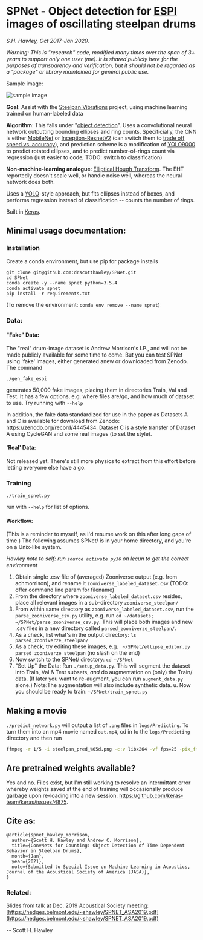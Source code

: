 # SPNet - Object detection for [ESPI](https://en.wikipedia.org/wiki/Electronic_speckle_pattern_interferometry)  images of oscillating steelpan drums

_S.H. Hawley, Oct 2017-Jan 2020._

_Warning: This is "research" code, modified many times over the span of 3+ years to support only one user (me). It is shared publicly here for the purposes of transparency and verification,  but it should not be regarded as a "package" or library maintained for general public use._



Sample image:

![sample image](http://hedges.belmont.edu/~shawley/steelpan/steelpan_pred_00002.png)

**Goal**: Assist with the [Steelpan Vibrations](https://www.zooniverse.org/projects/achmorrison/steelpan-vibrations) project, using machine learning trained on human-labeled data

**Algorithm**: This falls under "[object detection](https://en.wikipedia.org/wiki/Object_detection)". Uses a convolutional neural network outputting bounding ellipses and ring counts. Specificially, the CNN is either [MobileNet](https://arxiv.org/abs/1704.04861) or <a href="">Inception-ResnetV2</a> (can switch them to [trade off speed vs. accuracy](http://openaccess.thecvf.com/content_cvpr_2017/papers/Huang_SpeedAccuracy_Trade-Offs_for_CVPR_2017_paper.pdf)), and prediction scheme is a modification of [YOLO9000](https://arxiv.org/abs/1612.08242) to predict rotated ellipses, and to predict number-of-rings count via regression (just easier to code; TODO: switch to classification)

**Non-machine-learning analogue**: [Elliptical Hough Transform](http://scikit-image.org/docs/dev/auto_examples/edges/plot_circular_elliptical_hough_transform.html). The EHT reportedly doesn't scale well, or handle noise well, whereas the neural network does both.


Uses a [YOLO](https://pjreddie.com/darknet/yolo/)-style approach, but fits ellipses instead of boxes, and performs regression instead of classification -- counts the number of rings.

Built in [Keras](https://keras.io/).



## Minimal usage documentation:

### Installation
Create a conda environment, but use pip for package installs
```
git clone git@github.com:drscotthawley/SPNet.git
cd SPNet
conda create -y --name spnet python=3.5.4
conda activate spnet
pip install -r requirements.txt
```
(To remove the environment: `conda env remove --name spnet`)

### Data:

#### "Fake" Data:
The "real" drum-image dataset is Andrew Morrison's I.P., and will not be made publicly available for some time to come.  But you can test SPNet using 'fake' images, either generated anew or downloaded from Zenodo.  The command

    ./gen_fake_espi

generates 50,000 fake images, placing them in directories Train, Val and Test.
 It has a few options, e.g. where files are/go, and 
how much of dataset to use.  Try running with `--help`


In addition, the fake data standardized for use in the paper as Datasets A and C 
is available for download from Zenodo: https://zenodo.org/record/4445434. Dataset C 
is a style transfer of Dataset A using CycleGAN and some real images (to set the style). 



#### 'Real' Data:
Not released yet.  There's still more physics to extract from this effort before letting everyone else have a go. 


### Training

    ./train_spnet.py 
    
run with `--help` for list of options.


#### Workflow:
(This is a reminder to myself, as I'd resume work on this after long gaps of time.)
The following assumes SPNet/ is in your home directory, and you're on a Unix-like system.

*Hawley note to self: run `source activate py36` on lecun to get the correct environment*

1. Obtain single .csv file of (averaged) Zooniverse output (e.g. from achmorrison), and rename it `zooniverse_labeled_dataset.csv` (TODO: offer command line param for filename)
2. From the directory where `zooniverse_labeled_dataset.csv` resides, place all relevant images in a sub-directory `zooniverse_steelpan/`
3. From within same directory as `zooniverse_labeled_dataset.csv`, run the `parse_zooniverse_csv.py` utility, e.g. run `cd ~/datasets; ~/SPNet/parse_zooniverse_csv.py`.   This will place both images and new .csv files in a new directory called  `parsed_zooniverze_steelpan/`.  
4. As a check, list what's in the output directory: `ls parsed_zooniverze_steelpan/`
5. As a check, try editing these images, e.g. ` ~/SPNet/ellipse_editor.py parsed_zooniverze_steelpan`  (no slash on the end)
6. Now switch to the SPNet/ directory: `cd ~/SPNet`
7. "Set Up" the Data: Run `./setup_data.py`.  This will segment the dataset into Train, Val & Test subsets,
*and* do augmentation on (only) the Train/ data.  (If later you want to re-augment, you can run `augment_data.py` alone.)   Note:The augmentation will also include synthetic data.
u. Now you should be ready to train: ` ~/SPNet/train_spnet.py `


## Making a movie
`./predict_network.py` will output a list of `.png` files in `logs/Predicting`.  To turn them into an mp4 movie named `out.mp4`, cd in to the `logs/Predicting` directory and then run

```bash
ffmpeg -r 1/5 -i steelpan_pred_%05d.png -c:v libx264 -vf fps=25 -pix_fmt yuv420p out.mp4
```

## Are pretrained weights available?
Yes and no. Files exist, but I'm still working to resolve an intermittant error whereby weights saved at the end of training will occasionally produce garbage upon re-loading into a new session. https://github.com/keras-team/keras/issues/4875.


## Cite as:
```
@article{spnet_hawley_morrison,
  author={Scott H. Hawley and Andrew C. Morrison},
  title={ConvNets for Counting: Object Detection of Time Dependent Behavior in Steelpan Drums},
  month={Jan},
  year={2021},
  note={Submitted to Special Issue on Machine Learning in Acoustics, Journal of the Acoustical Society of America (JASA)},
}
```

### Related:
Slides from talk at Dec. 2019 Acoustical Society meeting: [https://hedges.belmont.edu/~shawley/SPNET_ASA2019.pdf](https://hedges.belmont.edu/~shawley/SPNET_ASA2019.pdf)

--
Scott H. Hawley
